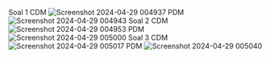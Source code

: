 Soal 1 CDM
![Screenshot 2024-04-29 004937](https://github.com/MJOYX4/MJOYX4/assets/160231998/238d68b5-25c8-4948-8278-b8bdb122965b)
PDM
![Screenshot 2024-04-29 004943](https://github.com/MJOYX4/MJOYX4/assets/160231998/b5d2b5ca-fd88-43b1-931c-4b48e3e77691)
Soal 2 CDM
![Screenshot 2024-04-29 004953](https://github.com/MJOYX4/MJOYX4/assets/160231998/cfb22b57-1c67-4936-a3ad-747a734bf87f)
PDM
![Screenshot 2024-04-29 005000](https://github.com/MJOYX4/MJOYX4/assets/160231998/3b18703d-8740-4cd0-87e9-41dd8525c633)
Soal 3 CDM
![Screenshot 2024-04-29 005017](https://github.com/MJOYX4/MJOYX4/assets/160231998/d6f7119f-5ce3-4f98-ab11-fc49d8e3b26f)
PDM
![Screenshot 2024-04-29 005040](https://github.com/MJOYX4/MJOYX4/assets/160231998/70adf5c7-7c34-4f93-ba26-d3b8823ae281)
